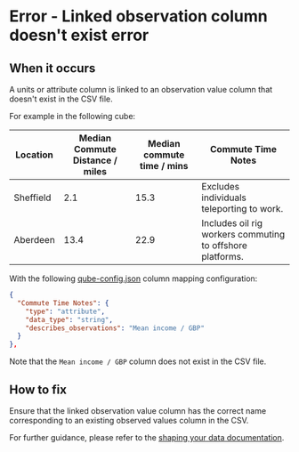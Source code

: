 # Error - Linked observation column doesn't exist error

## When it occurs

A units or attribute column is linked to an observation value column that doesn't exist in the CSV file.

For example in the following cube:

| Location  | Median Commute Distance / miles | Median commute time / mins | Commute Time Notes                                        |
|-----------|---------------------------------|----------------------------|-----------------------------------------------------------|
| Sheffield | 2.1                             | 15.3                       | Excludes individuals teleporting to work.                 |
| Aberdeen  | 13.4                            | 22.9                       | Includes oil rig workers commuting to offshore platforms. |

With the following [qube-config.json](../../configuration/qube-config.md) column mapping configuration:

```json
{
  "Commute Time Notes": {
    "type": "attribute",
    "data_type": "string",
    "describes_observations": "Mean income / GBP"
  }
},
```

Note that the `Mean income / GBP` column does not exist in the CSV file.

## How to fix

Ensure that the linked observation value column has the correct name corresponding to an existing observed values column in the CSV.

For further guidance, please refer to the [shaping your data documentation](../../shape-data/index.md).
